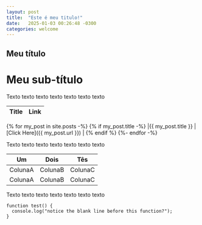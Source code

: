 ```yaml
---
layout: post
title:  "Este é meu titulo!"
date:   2025-01-03 00:26:48 -0300
categories: welcome
---
```

## Meu título
# Meu sub-título
Texto texto texto texto texto texto texto

|Title  |Link  |
|---|---|
{% for my_post in site.posts -%}
{% if my_post.title -%}
|{{ my_post.title }}  |[Click Here]({{ my_post.url }})  |
{% endif %}
{%- endfor -%}

Texto texto texto texto texto texto texto

|Um  |Dois  |Tês  |
|---|---|---|
|ColunaA  |ColunaB  |ColunaC  |
|ColunaA  |ColunaB  |ColunaC  |

Texto texto texto texto texto texto texto

```
function test() {
  console.log("notice the blank line before this function?");
}
```
